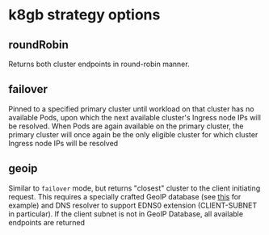 # k8gb strategy options
## roundRobin
Returns both cluster endpoints in round-robin manner.

## failover
Pinned to a specified primary cluster until workload on that cluster has no available Pods, upon which the next available cluster's Ingress node IPs will be resolved. When Pods are again available on the primary cluster, the primary cluster will once again be the only eligible cluster for which cluster Ingress node IPs will be resolved

## geoip
Similar to `failover` mode, but returns "closest" cluster to the client initiating request. This requires a specially crafted GeoIP database (see [this](https://github.com/k8gb-io/coredns-crd-plugin/tree/main/terratest/geogen) for example) and DNS resolver to support EDNS0 extension (CLIENT-SUBNET in particular). If the client subnet is not in GeoIP Database, all available endpoints are returned
